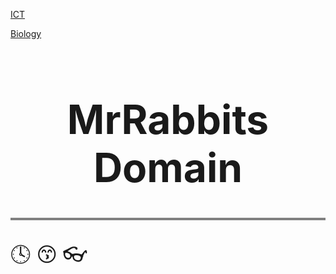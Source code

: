 
[ICT](https://github.com/RabbitJahir/RabbitJahir.github.io/blob/660a38e5a7ebc92cd2eac7985ff9d57c40f8be6c/README.md)

[Biology](https://github.com/RabbitJahir/RabbitJahir.github.io/blob/ad0133f3a0192139951d9615a76a881d336775cd/README.md)

<!DOCTYPE HTML5>
     
<html>
<body>

<font size="+3">
  
   <h1 align="center">MrRabbits Domain</h1>

<hr style="height:4px;border-width:0;color:red;background-color:gray">


🕓
    😙
👓  
